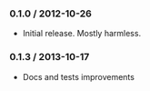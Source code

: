 ### 0.1.0 / 2012-10-26

* Initial release. Mostly harmless.

### 0.1.3 / 2013-10-17

* Docs and tests improvements

